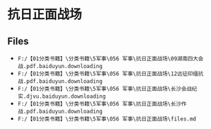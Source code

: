 # 抗日正面战场

## Files

- `F:/【01分类书籍】\分类书籍\5军事\056 军事\抗日正面战场\09湖南四大会战.pdf.baiduyun.downloading`
- `F:/【01分类书籍】\分类书籍\5军事\056 军事\抗日正面战场\12远征印缅抗战.pdf.baiduyun.downloading`
- `F:/【01分类书籍】\分类书籍\5军事\056 军事\抗日正面战场\长沙会战纪实.djvu.baiduyun.downloading`
- `F:/【01分类书籍】\分类书籍\5军事\056 军事\抗日正面战场\长沙作战.pdf.baiduyun.downloading`
- `F:/【01分类书籍】\分类书籍\5军事\056 军事\抗日正面战场\files.md`
